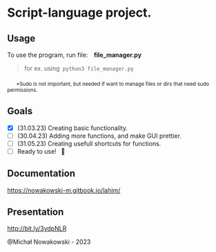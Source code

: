 # Script-language project.

## Usage

To use the program, run file:&emsp;<b>file_manager.py</b>

> for ex. using&ensp;`python3 file_manager.py`

&emsp;&ensp;<sub>*Sudo is not important, but needed if want to manage files or dirs that need sudo permissions.</sub>

## Goals

- [X] (31.03.23) Creating basic functionality.
- [ ] (30.04.23) Adding more functions, and make GUI prettier.
- [ ] (31.05.23) Creating usefull shortcuts for functions.
- [ ] Ready to use! &ensp;:tada:

## Documentation

https://nowakowski-m.gitbook.io/lahim/

## Presentation
http://bit.ly/3ydpNLR

@Michał Nowakowski - 2023
